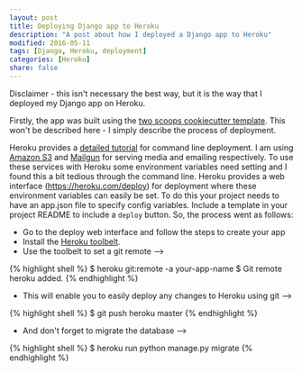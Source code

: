 ```yaml
---
layout: post
title: Deploying Django app to Heroku
description: "A post about how I deployed a Django app to Heroku"
modified: 2016-05-11
tags: [Django, Heroku, deployment]
categories: [Heroku]
share: false
---
```


Disclaimer - this isn't necessary the best way, but it is the way that I deployed my Django app on Heroku.

Firstly, the app was built using the [two scoops cookiecutter template](https://github.com/pydanny/cookiecutter-django). This won't be described here - I simply describe the process of deployment.

Heroku provides a [detailed tutorial](https://devcenter.heroku.com/articles/deploying-python) for command line deployment. I am using [Amazon S3](https://aws.amazon.com/s3/) and [Mailgun](https://mailgun.com/app/dashboard) for serving media and emailing respectively. To use these services with Heroku some environment variables need setting and I found this a bit tedious through the command line. Heroku provides a web interface (https://heroku.com/deploy) for deployment where these environment variables can easily be set. To do this your project needs to have an app.json file to specify config variables. Include a template in your project README to include a `deploy` button. So, the process went as follows:

* Go to the deploy web interface and follow the steps to create your app
* Install the [Heroku toolbelt](https://toolbelt.heroku.com/).
* Use the toolbelt to set a git remote -->

{% highlight shell %}
$ heroku git:remote -a your-app-name
$ Git remote heroku added.
{% endhighlight %}

* This will enable you to easily deploy any changes to Heroku using git -->

{% highlight shell %}
  $ git push heroku master
{% endhighlight %}

* And don't forget to migrate the database -->

{% highlight shell %}
  $ heroku run python manage.py migrate
{% endhighlight %}

